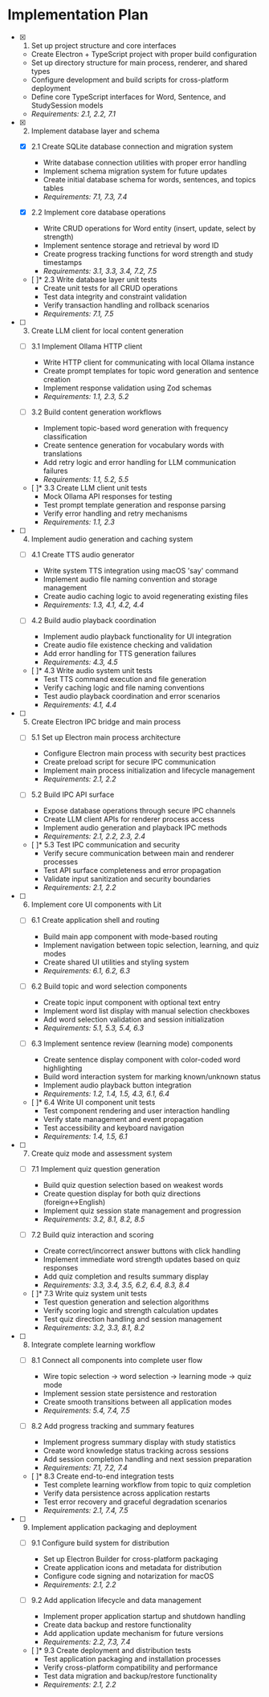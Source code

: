 # Implementation Plan

- [x] 1. Set up project structure and core interfaces
  - Create Electron + TypeScript project with proper build configuration
  - Set up directory structure for main process, renderer, and shared types
  - Configure development and build scripts for cross-platform deployment
  - Define core TypeScript interfaces for Word, Sentence, and StudySession models
  - _Requirements: 2.1, 2.2, 7.1_

- [x] 2. Implement database layer and schema
  - [x] 2.1 Create SQLite database connection and migration system
    - Write database connection utilities with proper error handling
    - Implement schema migration system for future updates
    - Create initial database schema for words, sentences, and topics tables
    - _Requirements: 7.1, 7.3, 7.4_
  
  - [x] 2.2 Implement core database operations
    - Write CRUD operations for Word entity (insert, update, select by strength)
    - Implement sentence storage and retrieval by word ID
    - Create progress tracking functions for word strength and study timestamps
    - _Requirements: 3.1, 3.3, 3.4, 7.2, 7.5_
  
  - [ ]* 2.3 Write database layer unit tests
    - Create unit tests for all CRUD operations
    - Test data integrity and constraint validation
    - Verify transaction handling and rollback scenarios
    - _Requirements: 7.1, 7.5_

- [ ] 3. Create LLM client for local content generation
  - [ ] 3.1 Implement Ollama HTTP client
    - Write HTTP client for communicating with local Ollama instance
    - Create prompt templates for topic word generation and sentence creation
    - Implement response validation using Zod schemas
    - _Requirements: 1.1, 2.3, 5.2_
  
  - [ ] 3.2 Build content generation workflows
    - Implement topic-based word generation with frequency classification
    - Create sentence generation for vocabulary words with translations
    - Add retry logic and error handling for LLM communication failures
    - _Requirements: 1.1, 5.2, 5.5_
  
  - [ ]* 3.3 Create LLM client unit tests
    - Mock Ollama API responses for testing
    - Test prompt template generation and response parsing
    - Verify error handling and retry mechanisms
    - _Requirements: 1.1, 2.3_

- [ ] 4. Implement audio generation and caching system
  - [ ] 4.1 Create TTS audio generator
    - Write system TTS integration using macOS 'say' command
    - Implement audio file naming convention and storage management
    - Create audio caching logic to avoid regenerating existing files
    - _Requirements: 1.3, 4.1, 4.2, 4.4_
  
  - [ ] 4.2 Build audio playback coordination
    - Implement audio playback functionality for UI integration
    - Create audio file existence checking and validation
    - Add error handling for TTS generation failures
    - _Requirements: 4.3, 4.5_
  
  - [ ]* 4.3 Write audio system unit tests
    - Test TTS command execution and file generation
    - Verify caching logic and file naming conventions
    - Test audio playback coordination and error scenarios
    - _Requirements: 4.1, 4.4_

- [ ] 5. Create Electron IPC bridge and main process
  - [ ] 5.1 Set up Electron main process architecture
    - Configure Electron main process with security best practices
    - Create preload script for secure IPC communication
    - Implement main process initialization and lifecycle management
    - _Requirements: 2.1, 2.2_
  
  - [ ] 5.2 Build IPC API surface
    - Expose database operations through secure IPC channels
    - Create LLM client APIs for renderer process access
    - Implement audio generation and playback IPC methods
    - _Requirements: 2.1, 2.2, 2.3, 2.4_
  
  - [ ]* 5.3 Test IPC communication and security
    - Verify secure communication between main and renderer processes
    - Test API surface completeness and error propagation
    - Validate input sanitization and security boundaries
    - _Requirements: 2.1, 2.2_

- [ ] 6. Implement core UI components with Lit
  - [ ] 6.1 Create application shell and routing
    - Build main app component with mode-based routing
    - Implement navigation between topic selection, learning, and quiz modes
    - Create shared UI utilities and styling system
    - _Requirements: 6.1, 6.2, 6.3_
  
  - [ ] 6.2 Build topic and word selection components
    - Create topic input component with optional text entry
    - Implement word list display with manual selection checkboxes
    - Add word selection validation and session initialization
    - _Requirements: 5.1, 5.3, 5.4, 6.3_
  
  - [ ] 6.3 Implement sentence review (learning mode) components
    - Create sentence display component with color-coded word highlighting
    - Build word interaction system for marking known/unknown status
    - Implement audio playback button integration
    - _Requirements: 1.2, 1.4, 1.5, 4.3, 6.1, 6.4_
  
  - [ ]* 6.4 Write UI component unit tests
    - Test component rendering and user interaction handling
    - Verify state management and event propagation
    - Test accessibility and keyboard navigation
    - _Requirements: 1.4, 1.5, 6.1_

- [ ] 7. Create quiz mode and assessment system
  - [ ] 7.1 Implement quiz question generation
    - Build quiz question selection based on weakest words
    - Create question display for both quiz directions (foreign↔English)
    - Implement quiz session state management and progression
    - _Requirements: 3.2, 8.1, 8.2, 8.5_
  
  - [ ] 7.2 Build quiz interaction and scoring
    - Create correct/incorrect answer buttons with click handling
    - Implement immediate word strength updates based on quiz responses
    - Add quiz completion and results summary display
    - _Requirements: 3.3, 3.4, 3.5, 6.2, 6.4, 8.3, 8.4_
  
  - [ ]* 7.3 Write quiz system unit tests
    - Test question generation and selection algorithms
    - Verify scoring logic and strength calculation updates
    - Test quiz direction handling and session management
    - _Requirements: 3.2, 3.3, 8.1, 8.2_

- [ ] 8. Integrate complete learning workflow
  - [ ] 8.1 Connect all components into complete user flow
    - Wire topic selection → word selection → learning mode → quiz mode
    - Implement session state persistence and restoration
    - Create smooth transitions between all application modes
    - _Requirements: 5.4, 7.4, 7.5_
  
  - [ ] 8.2 Add progress tracking and summary features
    - Implement progress summary display with study statistics
    - Create word knowledge status tracking across sessions
    - Add session completion handling and next session preparation
    - _Requirements: 7.1, 7.2, 7.4_
  
  - [ ]* 8.3 Create end-to-end integration tests
    - Test complete learning workflow from topic to quiz completion
    - Verify data persistence across application restarts
    - Test error recovery and graceful degradation scenarios
    - _Requirements: 2.1, 7.4, 7.5_

- [ ] 9. Implement application packaging and deployment
  - [ ] 9.1 Configure build system for distribution
    - Set up Electron Builder for cross-platform packaging
    - Create application icons and metadata for distribution
    - Configure code signing and notarization for macOS
    - _Requirements: 2.1, 2.2_
  
  - [ ] 9.2 Add application lifecycle and data management
    - Implement proper application startup and shutdown handling
    - Create data backup and restore functionality
    - Add application update mechanism for future versions
    - _Requirements: 2.2, 7.3, 7.4_
  
  - [ ]* 9.3 Create deployment and distribution tests
    - Test application packaging and installation processes
    - Verify cross-platform compatibility and performance
    - Test data migration and backup/restore functionality
    - _Requirements: 2.1, 2.2_